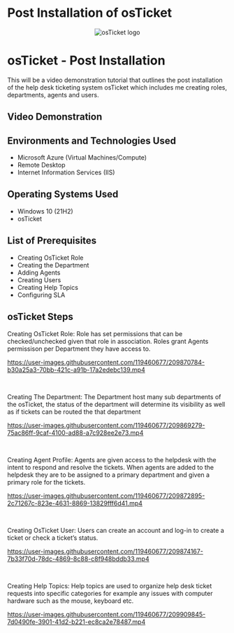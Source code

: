 # Post Installation of osTicket

<p align="center">
<img src="https://i.imgur.com/Clzj7Xs.png" alt="osTicket logo"/>
</p>

<h1>osTicket - Post Installation</h1>
This will be a video demonstration tutorial that outlines the post installation of the help desk ticketing system osTicket which includes me creating roles, departments, agents and users.<br />


<h2>Video Demonstration</h2>



<h2>Environments and Technologies Used</h2>

- Microsoft Azure (Virtual Machines/Compute)
- Remote Desktop
- Internet Information Services (IIS)

<h2>Operating Systems Used </h2>

- Windows 10</b> (21H2)
- osTicket

<h2>List of Prerequisites</h2>

- Creating OsTicket Role
- Creating the Department
- Adding Agents
- Creating Users
- Creating Help Topics
- Configuring SLA

<h2>osTicket Steps</h2>

<p> Creating OsTicket Role:  Role has set permissions that can be checked/unchecked given that role in association. Roles grant Agents permissison per Department they have access to.


https://user-images.githubusercontent.com/119460677/209870784-b30a25a3-70bb-421c-a91b-17a2edebc139.mp4


</p>
<p>
 
</p>
<br />

<p> Creating The Department: The Department host many sub departments of the osTicket, the status of the department will determine its visibility as well as if tickets can be routed the that department

https://user-images.githubusercontent.com/119460677/209869279-75ac86ff-9caf-4100-ad88-a7c928ee2e73.mp4


</p>
<p>
 
</p>
<br />

<p> Creating Agent Profile: Agents are given access to the helpdesk with the intent to respond and resolve the tickets. When agents are added to the helpdesk they are to be assigned to a primary department and given a primary role for the tickets.


https://user-images.githubusercontent.com/119460677/209872895-2c71267c-823e-4631-8869-13829fff6d41.mp4


</p>
<br />

 <p> Creating OsTicket User: Users can create an account and log-in to create a ticket or check a ticket’s status.



https://user-images.githubusercontent.com/119460677/209874167-7b33f70d-78dc-4869-8c88-c8f948bddb33.mp4


 
 </p>
<br />
 <p> Creating Help Topics: Help topics are used to organize help desk ticket requests into specific categories for example any issues with computer hardware such as the mouse, keyboard etc.


https://user-images.githubusercontent.com/119460677/209909845-7d0490fe-3901-41d2-b221-ec8ca2e78487.mp4


<br />
